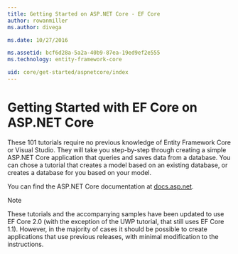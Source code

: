 ```yaml
---
title: Getting Started on ASP.NET Core - EF Core
author: rowanmiller
ms.author: divega

ms.date: 10/27/2016

ms.assetid: bcf6d28a-5a2a-40b9-87ea-19ed9ef2e555
ms.technology: entity-framework-core

uid: core/get-started/aspnetcore/index
---
```

# Getting Started with EF Core on ASP.NET Core

These 101 tutorials require no previous knowledge of Entity Framework Core or Visual Studio. They will take you step-by-step through creating a simple ASP.NET Core application that queries and saves data from a database. You can chose a tutorial that creates a model based on an existing database, or creates a database for you based on your model.

You can find the ASP.NET Core documentation at [docs.asp.net](https://docs.asp.net).

> [!NOTE]  
> These tutorials and the accompanying samples have been updated to use EF Core 2.0 (with the exception of the UWP tutorial, that still uses EF Core 1.1). However, in the majority of cases it should be possible to create applications that use previous releases, with minimal modification to the instructions.
